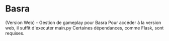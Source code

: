 # Basra
(Version Web) - Gestion de gameplay pour Basra
Pour accéder à la version web, il suffit d'executer main.py
Certaines dépendances, comme Flask, sont requises.
